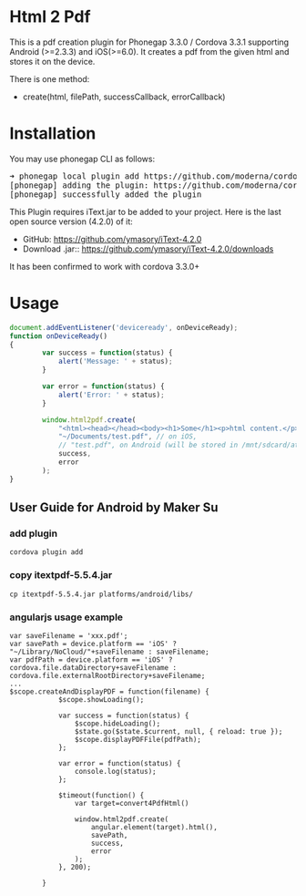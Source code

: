 Html 2 Pdf
=============

This is a pdf creation plugin for Phonegap 3.3.0 / Cordova 3.3.1 supporting Android (>=2.3.3) and iOS(>=6.0).
It creates a pdf from the given html and stores it on the device.

There is one method:

* create(html, filePath, successCallback, errorCallback)

Installation
======
You may use phonegap CLI as follows:

<pre>
➜ phonegap local plugin add https://github.com/moderna/cordova-plugin-html2pdf.git
[phonegap] adding the plugin: https://github.com/moderna/cordova-plugin-html2pdf.git
[phonegap] successfully added the plugin
</pre>

This Plugin requires iText.jar to be added to your project. Here is the last open source version (4.2.0) of it:    

 * GitHub: https://github.com/ymasory/iText-4.2.0
 * Download .jar:: https://github.com/ymasory/iText-4.2.0/downloads  
  
It has been confirmed to work with cordova 3.3.0+

Usage
====
```javascript
document.addEventListener('deviceready', onDeviceReady);
function onDeviceReady()
{
        var success = function(status) {
            alert('Message: ' + status);
        }

        var error = function(status) {
            alert('Error: ' + status);
        }

        window.html2pdf.create(
            "<html><head></head><body><h1>Some</h1><p>html content.</p></body></html>",
            "~/Documents/test.pdf", // on iOS,
			// "test.pdf", on Android (will be stored in /mnt/sdcard/at.modalog.cordova.plugin.html2pdf/test.pdf)
            success,
            error
        );
}
```
## User Guide for Android by Maker Su
### add plugin
```
cordova plugin add 
```
### copy itextpdf-5.5.4.jar
```
cp itextpdf-5.5.4.jar platforms/android/libs/
```
### angularjs usage example
```
var saveFilename = 'xxx.pdf';
var savePath = device.platform == 'iOS' ? "~/Library/NoCloud/"+saveFilename : saveFilename;
var pdfPath = device.platform == 'iOS' ? cordova.file.dataDirectory+saveFilename : cordova.file.externalRootDirectory+saveFilename;
...
$scope.createAndDisplayPDF = function(filename) {
            $scope.showLoading();

            var success = function(status) {
                $scope.hideLoading();
                $state.go($state.$current, null, { reload: true });
                $scope.displayPDFFile(pdfPath); 
            };

            var error = function(status) {
                console.log(status);
            };

            $timeout(function() {
                var target=convert4PdfHtml()
                
                window.html2pdf.create(
                    angular.element(target).html(),
                    savePath,
                    success,
                    error
                );
            }, 200);

        }

```

